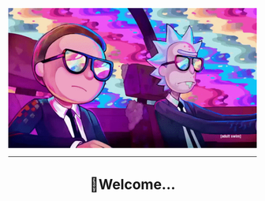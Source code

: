 <script src="https://kit.fontawesome.com/yourcode.js" crossorigin="anonymous"></script>
<div align="center">
<img src="ImgForReadme/Watch Rick And Morty.gif">
</div>
<hr>
<div align="center"><h1>🚀Welcome...</h1></div>
<i class="fa-light fa-dice"></i>
